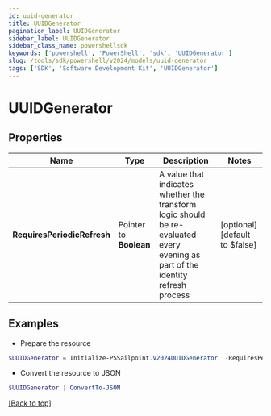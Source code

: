 ```yaml
---
id: uuid-generator
title: UUIDGenerator
pagination_label: UUIDGenerator
sidebar_label: UUIDGenerator
sidebar_class_name: powershellsdk
keywords: ['powershell', 'PowerShell', 'sdk', 'UUIDGenerator'] 
slug: /tools/sdk/powershell/v2024/models/uuid-generator
tags: ['SDK', 'Software Development Kit', 'UUIDGenerator']
---
```



# UUIDGenerator

## Properties

Name | Type | Description | Notes
------------ | ------------- | ------------- | -------------
**RequiresPeriodicRefresh** |  Pointer to **Boolean** | A value that indicates whether the transform logic should be re-evaluated every evening as part of the identity refresh process | [optional] [default to $false]

## Examples

- Prepare the resource
```powershell
$UUIDGenerator = Initialize-PSSailpoint.V2024UUIDGenerator  -RequiresPeriodicRefresh false
```

- Convert the resource to JSON
```powershell
$UUIDGenerator | ConvertTo-JSON
```


[[Back to top]](#) 


